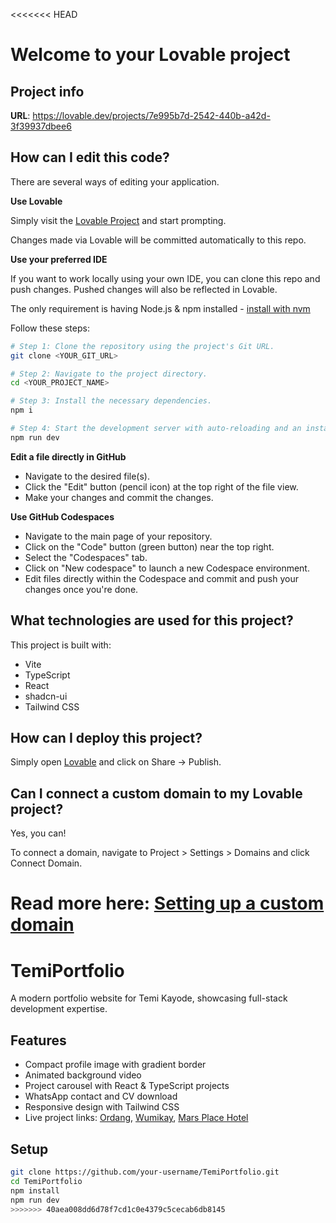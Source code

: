 <<<<<<< HEAD
# Welcome to your Lovable project

## Project info

**URL**: https://lovable.dev/projects/7e995b7d-2542-440b-a42d-3f39937dbee6

## How can I edit this code?

There are several ways of editing your application.

**Use Lovable**

Simply visit the [Lovable Project](https://lovable.dev/projects/7e995b7d-2542-440b-a42d-3f39937dbee6) and start prompting.

Changes made via Lovable will be committed automatically to this repo.

**Use your preferred IDE**

If you want to work locally using your own IDE, you can clone this repo and push changes. Pushed changes will also be reflected in Lovable.

The only requirement is having Node.js & npm installed - [install with nvm](https://github.com/nvm-sh/nvm#installing-and-updating)

Follow these steps:

```sh
# Step 1: Clone the repository using the project's Git URL.
git clone <YOUR_GIT_URL>

# Step 2: Navigate to the project directory.
cd <YOUR_PROJECT_NAME>

# Step 3: Install the necessary dependencies.
npm i

# Step 4: Start the development server with auto-reloading and an instant preview.
npm run dev
```

**Edit a file directly in GitHub**

- Navigate to the desired file(s).
- Click the "Edit" button (pencil icon) at the top right of the file view.
- Make your changes and commit the changes.

**Use GitHub Codespaces**

- Navigate to the main page of your repository.
- Click on the "Code" button (green button) near the top right.
- Select the "Codespaces" tab.
- Click on "New codespace" to launch a new Codespace environment.
- Edit files directly within the Codespace and commit and push your changes once you're done.

## What technologies are used for this project?

This project is built with:

- Vite
- TypeScript
- React
- shadcn-ui
- Tailwind CSS

## How can I deploy this project?

Simply open [Lovable](https://lovable.dev/projects/7e995b7d-2542-440b-a42d-3f39937dbee6) and click on Share -> Publish.

## Can I connect a custom domain to my Lovable project?

Yes, you can!

To connect a domain, navigate to Project > Settings > Domains and click Connect Domain.

Read more here: [Setting up a custom domain](https://docs.lovable.dev/tips-tricks/custom-domain#step-by-step-guide)
=======
# TemiPortfolio

A modern portfolio website for Temi Kayode, showcasing full-stack development expertise.

## Features
- Compact profile image with gradient border
- Animated background video
- Project carousel with React & TypeScript projects
- WhatsApp contact and CV download
- Responsive design with Tailwind CSS
- Live project links: [Ordang](https://ordang.netlify.app/), [Wumikay](https://wumikay.netlify.app/), [Mars Place Hotel](https://marsplacehotel.com/)

## Setup
```bash
git clone https://github.com/your-username/TemiPortfolio.git
cd TemiPortfolio
npm install
npm run dev
>>>>>>> 40aea008dd6d78f7cd1c0e4379c5cecab6db8145
